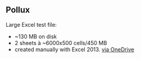 ## Pollux
Large Excel test file:
- ~130 MB on disk 
- 2 sheets à ~6000x500 cells/450 MB
- created manually with Excel 2013.
[via OneDrive](https://onedrive.live.com/redir?resid=48FFA0560F4FC7E2!32731&authkey=!ANg55j9a_t8vWdY&ithint=file%2cxlsx)